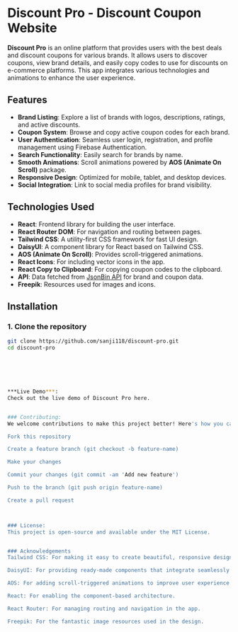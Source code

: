 # Discount Pro - Discount Coupon Website

**Discount Pro** is an online platform that provides users with the best deals and discount coupons for various brands. It allows users to discover coupons, view brand details, and easily copy codes to use for discounts on e-commerce platforms. This app integrates various technologies and animations to enhance the user experience.

## Features

- **Brand Listing**: Explore a list of brands with logos, descriptions, ratings, and active discounts.
- **Coupon System**: Browse and copy active coupon codes for each brand.
- **User Authentication**: Seamless user login, registration, and profile management using Firebase Authentication.
- **Search Functionality**: Easily search for brands by name.
- **Smooth Animations**: Scroll animations powered by **AOS (Animate On Scroll)** package.
- **Responsive Design**: Optimized for mobile, tablet, and desktop devices.
- **Social Integration**: Link to social media profiles for brand visibility.



## Technologies Used

- **React**: Frontend library for building the user interface.
- **React Router DOM**: For navigation and routing between pages.
- **Tailwind CSS**: A utility-first CSS framework for fast UI design.
- **DaisyUI**: A component library for React based on Tailwind CSS.
- **AOS (Animate On Scroll)**: Provides scroll-triggered animations.
- **React Icons**: For including vector icons in the app.
- **React Copy to Clipboard**: For copying coupon codes to the clipboard.
- **API**: Data fetched from [JsonBin API](https://api.jsonbin.io/v3/b/682011008960c979a59713b8) for brand and coupon data.
- **Freepik**: Resources used for images and icons.

## Installation

### 1. Clone the repository

```bash
git clone https://github.com/sanji118/discount-pro.git
cd discount-pro






***Live Demo***:
Check out the live demo of Discount Pro here.


### Contributing:
We welcome contributions to make this project better! Here's how you can contribute:

Fork this repository

Create a feature branch (git checkout -b feature-name)

Make your changes

Commit your changes (git commit -am 'Add new feature')

Push to the branch (git push origin feature-name)

Create a pull request



### License: 
This project is open-source and available under the MIT License.


### Acknowledgements
Tailwind CSS: For making it easy to create beautiful, responsive designs.

DaisyUI: For providing ready-made components that integrate seamlessly with Tailwind CSS.

AOS: For adding scroll-triggered animations to improve user experience.

React: For enabling the component-based architecture.

React Router: For managing routing and navigation in the app.

Freepik: For the fantastic image resources used in the design.